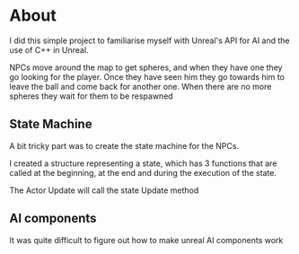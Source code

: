 # About

I did this simple project to familiarise myself with Unreal's API for AI and the use of C++ in Unreal.

NPCs move around the map to get spheres, and when they have one they go looking for the player. 
Once they have seen him they go towards him to leave the ball and come back for another one. 
When there are no more spheres they wait for them to be respawned


## State Machine

A bit tricky part was to create the state machine for the NPCs.

I created a structure representing a state, which has 3 functions that are called at the beginning, at the end and during the execution of the state.

The Actor Update will call the state Update method 





## AI components

It was quite difficult to figure out how to make unreal AI components work                     

































